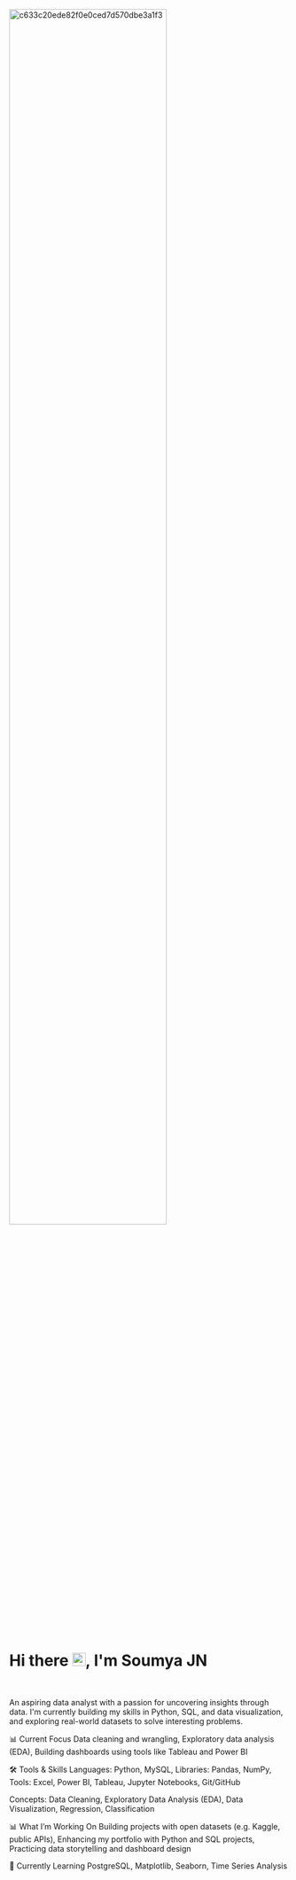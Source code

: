 <img src="https://user-images.githubusercontent.com/70382532/138322189-2db8df52-9dcb-40a0-88a8-c365466bd33d.gif" alt="c633c20ede82f0e0ced7d570dbe3a1f3" title="sanchitbajaj02" width="75%" />

<h1>Hi there <img src="https://media.giphy.com/media/hvRJCLFzcasrR4ia7z/giphy.gif" width="24">, I'm Soumya JN</h1>
<br/>

An aspiring data analyst with a passion for uncovering insights through data. I'm currently building my skills in Python, SQL, and data visualization, and exploring real-world datasets to solve interesting problems.

📊 Current Focus
	Data cleaning and wrangling,
    Exploratory data analysis (EDA),
    Building dashboards using tools like Tableau and Power BI

🛠️ Tools & Skills
   Languages: Python, MySQL, 
   Libraries: Pandas, NumPy, 
   Tools: Excel, Power BI, Tableau, Jupyter Notebooks, Git/GitHub

Concepts: Data Cleaning, Exploratory Data Analysis (EDA), Data Visualization, Regression, Classification

📊 What I’m Working On
   Building projects with open datasets (e.g. Kaggle, public APIs),
   Enhancing my portfolio with Python and SQL projects,
   Practicing data storytelling and dashboard design

🌱 Currently Learning
    PostgreSQL,
    Matplotlib, Seaborn,
    Time Series Analysis
